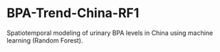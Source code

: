 # BPA-Trend-China-RF1
Spatiotemporal modeling of urinary BPA levels in China using machine learning (Random Forest).
